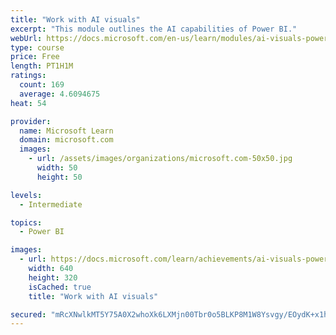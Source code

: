 ```yaml
---
title: "Work with AI visuals"
excerpt: "This module outlines the AI capabilities of Power BI."
webUrl: https://docs.microsoft.com/en-us/learn/modules/ai-visuals-power-bi/
type: course
price: Free
length: PT1H1M
ratings:
  count: 169
  average: 4.6094675
heat: 54

provider:
  name: Microsoft Learn
  domain: microsoft.com
  images:
    - url: /assets/images/organizations/microsoft.com-50x50.jpg
      width: 50
      height: 50

levels:
  - Intermediate

topics:
  - Power BI

images:
  - url: https://docs.microsoft.com/learn/achievements/ai-visuals-power-bi-social.png
    width: 640
    height: 320
    isCached: true
    title: "Work with AI visuals"

secured: "mRcXNwlkMT5Y75A0X2whoXk6LXMjn00Tbr0o5BLKP8M1W8Ysvgy/EOydK+x1hps1+fZYVERBWM1Zt3Ja/M6AZsumCOlhtJEzSpOvOS1SHns79bDmH5rrCwmWCwGnERNScv8cosoj3XZQwJoQxAatYXJKW/Tc5LSajFbLIz4Cj6g8LY46zo6iDfOGQp44Gw7aJWvZ9sNLO7UFQ7nS4cFZgQWMZMptOTovUE9tUy0xk8mL9F0NIlW0mhp2Bda9E4au5D8f3/3+5yBlsg5wAHNTdEWO/Kcf+XhAVbg3CrY13mvSzZ6EOH0oBaDulYXoQK03MtRW9QnShI1LrOIaTzHP+TwFieozPIjwEydyqPI23JNiEzWO1BbRfhtblSq++zZZfMH/r8vR2ylxyGwWIyz4r9NcbZrksI08OnbtrrKnbWw=;u9X/lQCxvDNYesEW/pnaMg=="
---
```


